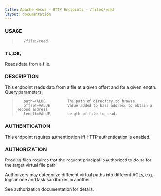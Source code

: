 ```yaml
---
title: Apache Mesos - HTTP Endpoints - /files/read
layout: documentation
---
```

<!--- This is an automatically generated file. DO NOT EDIT! --->

### USAGE ###
>        /files/read

### TL;DR; ###
Reads data from a file.

### DESCRIPTION ###
This endpoint reads data from a file at a given offset and for
a given length.
Query parameters:

>        path=VALUE          The path of directory to browse.
>        offset=VALUE        Value added to base address to obtain a second address
>        length=VALUE        Length of file to read.


### AUTHENTICATION ###
This endpoint requires authentication iff HTTP authentication is
enabled.

### AUTHORIZATION ###
Reading files requires that the request principal is
authorized to do so for the target virtual file path.

Authorizers may categorize different virtual paths into
different ACLs, e.g. logs in one and task sandboxes in
another.

See authorization documentation for details.